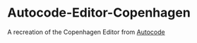 # Autocode-Editor-Copenhagen

A recreation of the Copenhagen Editor from [Autocode](https://autocode.com/)
